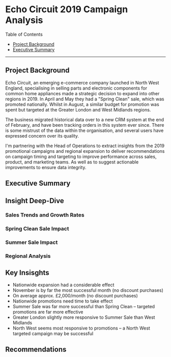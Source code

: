 # Echo Circuit 2019 Campaign Analysis
Table of Contents

- [Project Background](#project-background)
- [Executive Summary](#executive-summary)

---

## Project Background

Echo Circuit, an emerging e-commerce company launched in North West England, specialising in selling parts and electronic components for common home appliances made a strategic decision to expand into other regions in 2019.  In April and May they had a "Spring Clean" sale, which was promoted nationally. Whilst in August, a similar budget for promotion was spent but targeted at the Greater London and West Midlands regions.

The business migrated historical data over to a new CRM system at the end of February, and have been tracking orders in this system ever since.  There is some mistrust of the data within the organisation, and several users have expressed concern over its quality.

I'm partnering with the Head of Operations to extract insights from the 2019 promotional campaigns and regional expansion to deliver recommendations on campaign timing and targeting to improve performance across sales, product, and marketing teams. As well as to suggest actionable improvements to ensure data integrity.

## Executive Summary

## Insight Deep-Dive

### Sales Trends and Growth Rates

### Spring Clean Sale Impact

### Summer Sale Impact

### Regional Analysis

## Key Insisghts

- Nationwide expansion had a considerable effect
- November is by far the most successful month (no discount purchases)
- On average approx. £2,000/month (no discount purchases)
- Nationwide promotions need time to take effect
- Summer Sale was far more successful than Spring Clean – targeted promotions are far more effective
- Greater London slightly more responsive to Summer Sale than West Midlands
- North West seems most responsive to promotions – a North West targeted campaign may be successful


## Recommendations
